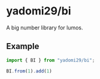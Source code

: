 # yadomi29/bi

A big number library for lumos.

## Example

```ts
import { BI } from "yadomi29/bi";

BI.from(1).add(1)
```
